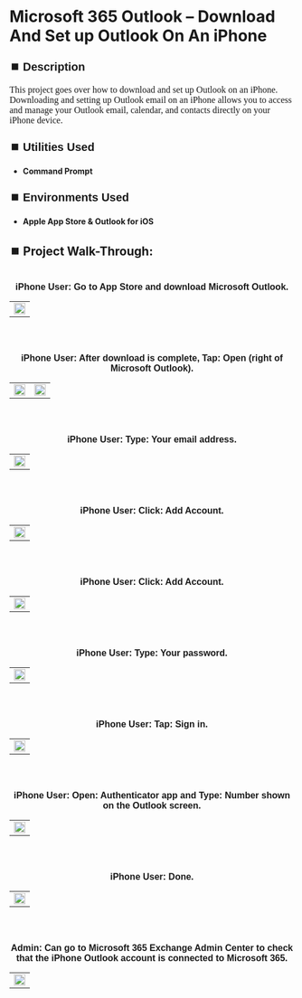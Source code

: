 <h1>Microsoft 365 Outlook – Download And Set up Outlook On An iPhone</h1>


<h2 style="font-family: Arial, sans-serif; font-size: 20px; font-weight: bold; margin-top: 24px; margin-bottom: 12px;">
⏹️ Description</h2>

<p style="font-family: Georgia, serif; font-size: 16px; margin-top: 12px; margin-bottom: 12px;">
This project goes over how to download and set up Outlook on an iPhone. Downloading and setting up Outlook email on an iPhone allows you to access and manage your Outlook email, calendar, and contacts directly on your iPhone device. 
</b>



<h2 style="font-family: Arial, sans-serif; font-size: 20px; font-weight: bold; margin-top: 24px; margin-bottom: 12px;">
⏹️ Utilities Used</h2>
  
<p style="font-family: Georgia, serif; font-size: 16px; margin-top: 12px; margin-bottom: 12px;">
 
 - <b>Command Prompt</b>



<h2 style="font-family: Arial, sans-serif; font-size: 20px; font-weight: bold; margin-top: 24px; margin-bottom: 12px;"> 
⏹️ Environments Used </h2>

<p style="font-family: Georgia, serif; font-size: 16px; margin-top: 12px; margin-bottom: 12px;">
 
- <b>Apple App Store & Outlook for iOS</b>



<h2 style="font-family: Arial, sans-serif; font-size: 20px; font-weight: bold; margin-top: 24px; margin-bottom: 12px;"> 
<h2>
⏹️ Project Walk-Through:</h2>
 <br/>


<div style="text-align:center;">
  <span style="font-family: Arial, sans-serif; font-size: 16px;"><b>iPhone User: Go to App Store and download Microsoft Outlook.</b></span>  
<br/>

<table>
  <tr>
    <td><img src="https://imgur.com/AypZ2Lb.png" height="100%" width="100%" /></td>
  </tr>
</table>

<br /><br />


<div style="text-align:center;">
  <span style="font-family: Arial, sans-serif; font-size: 16px;"><b>iPhone User: After download is complete, Tap: Open (right of Microsoft Outlook).</b></span>  
<br/>

<table>
  <tr>
    <td><img src="https://imgur.com/YkYIVlX.png" height="100%" width="100%" /></td>
    <td><img src="https://imgur.com/XpPWNpE.png" height="100%" width="100%" /></td>
  </tr>
</table>

<br /><br />


<div style="text-align:center;">
  <span style="font-family: Arial, sans-serif; font-size: 16px;"><b>iPhone User: Type: Your email address.</b></span>  
<br/>

<table>
  <tr>
    <td><img src="https://imgur.com/FWykxfv.png" height="100%" width="100%" /></td>
  </tr>
</table>

<br /><br />


<div style="text-align:center;">
  <span style="font-family: Arial, sans-serif; font-size: 16px;"><b>iPhone User: Click: Add Account.</b></span>  
<br/>

<table>
  <tr>
    <td><img src="https://imgur.com/8G9Q8tQ.png" height="100%" width="100%" /></td>
  </tr>
</table>

<br /><br />


<div style="text-align:center;">
  <span style="font-family: Arial, sans-serif; font-size: 16px;"><b>iPhone User: Click: Add Account.</b></span>  
<br/>

<table>
  <tr>
    <td><img src="https://imgur.com/0zXcD0X.png" height="100%" width="100%" /></td>
  </tr>
</table>

<br /><br />


<div style="text-align:center;">
  <span style="font-family: Arial, sans-serif; font-size: 16px;"><b>iPhone User: Type: Your password.</b></span>  
<br/>

<table>
  <tr>
    <td><img src="https://imgur.com/HNJ7cau.png" height="100%" width="100%" /></td>
  </tr>
</table>

<br /><br />


<div style="text-align:center;">
  <span style="font-family: Arial, sans-serif; font-size: 16px;"><b>iPhone User: Tap: Sign in.</b></span>  
<br/>

<table>
  <tr>
    <td><img src="https://imgur.com/RzUL5jz.png" height="100%" width="100%" /></td>
  </tr>
</table>

<br /><br />


<div style="text-align:center;">
  <span style="font-family: Arial, sans-serif; font-size: 16px;"><b>iPhone User: Open: Authenticator app and Type: Number shown on the Outlook screen.</b></span>  
<br/>

<table>
  <tr>
    <td><img src="https://imgur.com/LnMVgnG.png" height="100%" width="100%" /></td>
  </tr>
</table>

<br /><br />


<div style="text-align:center;">
  <span style="font-family: Arial, sans-serif; font-size: 16px;"><b>iPhone User: Done.</b></span>  
<br/>

<table>
  <tr>
    <td><img src="https://imgur.com/esA8QU8.png" height="100%" width="100%" /></td>
  </tr>
</table>

<br /><br />


<div style="text-align:center;">
  <span style="font-family: Arial, sans-serif; font-size: 16px;"><b>Admin: Can go to Microsoft 365 Exchange Admin Center to check that the iPhone Outlook account is connected to Microsoft 365.</b></span>  
<br/>

<table>
  <tr>
    <td><img src="https://imgur.com/3xu3eVS.png" height="100%" width="100%" /></td>
  </tr>
</table>

<br /><br />
